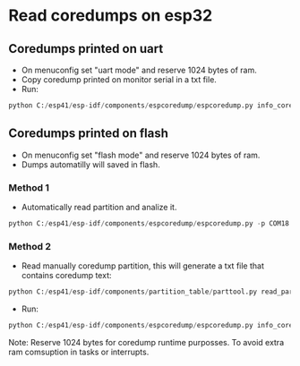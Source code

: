 # Read coredumps on esp32

## Coredumps printed on uart
* On menuconfig set "uart mode" and reserve 1024 bytes of ram.
* Copy coredump printed on monitor serial in a txt file.
* Run:
```python
python C:/esp41/esp-idf/components/espcoredump/espcoredump.py info_corefile -t b64 -c coredump_from_uart.txt build/coredump.elf
```
## Coredumps printed on flash
* On menuconfig set "flash mode" and reserve 1024 bytes of ram.
* Dumps automatilly will saved in flash.
### Method 1
* Automatically read partition and analize it.
```python
python C:/esp41/esp-idf/components/espcoredump/espcoredump.py -p COM18 info_corefile build/coredump.elf
```
### Method 2
* Read manually coredump partition, this will generate a txt file that contains coredump text:
```python
python C:/esp41/esp-idf/components/partition_table/parttool.py read_partition  --partition-name=coredump --output "coredump_from_flash.txt"
```
* Run:
```python
python C:/esp41/esp-idf/components/espcoredump/espcoredump.py info_corefile -t raw -c coredump_from_flash.txt build/coredump.elf
```

Note: Reserve 1024 bytes for coredump runtime purposses. To avoid extra ram comsuption in tasks or interrupts.